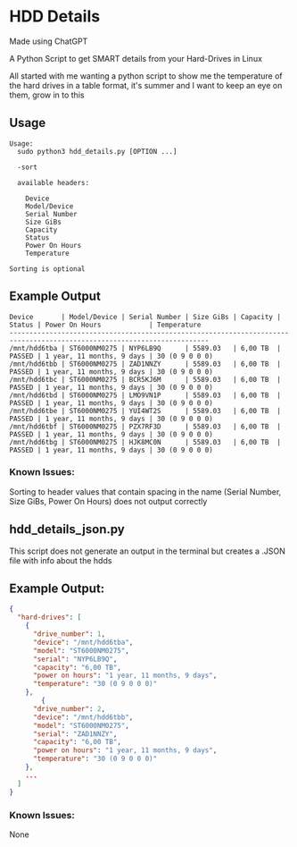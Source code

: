 # HDD Details

Made using ChatGPT

A Python Script to get SMART details from your Hard-Drives in Linux

All started with me wanting a python script to show me the temperature of the hard drives in a table format, it's summer and I want to keep an eye on them, grow in to this

## Usage

```
Usage:
  sudo python3 hdd_details.py [OPTION ...]

  -sort

  available headers:

    Device
    Model/Device
    Serial Number
    Size GiBs
    Capacity
    Status
    Power On Hours
    Temperature

Sorting is optional
```

## Example Output

```
Device       | Model/Device | Serial Number | Size GiBs | Capacity | Status | Power On Hours            | Temperature
------------------------------------------------------------------------------------------------------------------------
/mnt/hdd6tba | ST6000NM0275 | NYP6LB9Q      | 5589.03   | 6,00 TB  | PASSED | 1 year, 11 months, 9 days | 30 (0 9 0 0 0)
/mnt/hdd6tbb | ST6000NM0275 | ZAD1NNZY      | 5589.03   | 6,00 TB  | PASSED | 1 year, 11 months, 9 days | 30 (0 9 0 0 0)
/mnt/hdd6tbc | ST6000NM0275 | BCR5KJ6M      | 5589.03   | 6,00 TB  | PASSED | 1 year, 11 months, 9 days | 30 (0 9 0 0 0)
/mnt/hdd6tbd | ST6000NM0275 | LMO9VN1P      | 5589.03   | 6,00 TB  | PASSED | 1 year, 11 months, 9 days | 30 (0 9 0 0 0)
/mnt/hdd6tbe | ST6000NM0275 | YUI4WT2S      | 5589.03   | 6,00 TB  | PASSED | 1 year, 11 months, 9 days | 30 (0 9 0 0 0)
/mnt/hdd6tbf | ST6000NM0275 | PZX7RF3D      | 5589.03   | 6,00 TB  | PASSED | 1 year, 11 months, 9 days | 30 (0 9 0 0 0)
/mnt/hdd6tbg | ST6000NM0275 | HJK8MC0N      | 5589.03   | 6,00 TB  | PASSED | 1 year, 11 months, 9 days | 30 (0 9 0 0 0)
```

### Known Issues:

Sorting to header values that contain spacing in the name (Serial Number, Size GiBs, Power On Hours) does not output correctly

## hdd_details_json.py

This script does not generate an output in the terminal but creates a .JSON file with info about the hdds

## Example Output:

```json
{
  "hard-drives": [
    {
      "drive_number": 1,
      "device": "/mnt/hdd6tba",
      "model": "ST6000NM0275",
      "serial": "NYP6LB9Q",
      "capacity": "6,00 TB",
      "power on hours": "1 year, 11 months, 9 days",
      "temperature": "30 (0 9 0 0 0)"
    },
        {
      "drive_number": 2,
      "device": "/mnt/hdd6tbb",
      "model": "ST6000NM0275",
      "serial": "ZAD1NNZY",
      "capacity": "6,00 TB",
      "power on hours": "1 year, 11 months, 9 days",
      "temperature": "30 (0 9 0 0 0)"
    },
    ...
  ]
}
```

### Known Issues:

None
